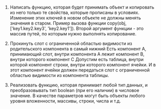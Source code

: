 1. Написать функцию, которая будет принимать объект и копировать из него только те свойства, 
которые прописаны в условиях.
Изменение этих ключей в новом объекте не должны менять значения в старом. 
Пример вызова функции copy(obj, ['key1.key2.key3', 'key2.key1']).
Второй аргумент функции - это массив путей, по которым нужно выполнять копирование. 

2. Прокинуть слот с ограниченной областью видимости из родительского компонента в самый нижний
Есть компонент A, принимающий слот, внутри компонента A лежит компонент B, внутри которого компонент C
Допустим есть таблица, внутри которой компонент строки, внутри которого компонент ячейки.
И в этот компонент ячейки должен передаться слот с ограниченной областью видимости из компонента таблицы.

3. Реализовать функцию, которая принимает любой тип данных, и преобразовывать тип boolean (при его наличии) в числовое значение.
В качестве параметров могут быть объекты любого уровня вложенности, массивы, строки, числа и т.д.
